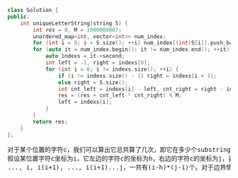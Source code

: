 ```CPP
class Solution {
public:
    int uniqueLetterString(string S) {
        int res = 0, M = 1000000007;
        unordered_map<int, vector<int>> num_index;
        for (int i = 0; i < S.size(); ++i) num_index[(int)S[i]].push_back(i);
        for (auto it = num_index.begin(); it != num_index.end(); ++it) {
            auto indexs = it->second;
            int left = -1, right = indexs[0];
            for (int i = 0; i != indexs.size(); ++i) {
                if (i != indexs.size() - 1) right = indexs[i + 1];
                else right = S.size();
                int cnt_left = indexs[i] - left, cnt_right = right - indexs[i];
                res = (res + cnt_left * cnt_right) % M;
                left = indexs[i];
            }
        }
        return res;
    }
};
```
<pre>
对于某个位置的字符c，我们可以算出它总共算了几次，即它在多少个substring中有单独出现过。最后将所有字符的出现次数相加就是答案。
假设某位置字符c坐标为i，它左边的字符c的坐标为h，右边的字符c的坐标为j，表示位置i的字符c在这些substring中是unique的：h(h+1)...i, (h+1)h...i,
..., i, i(i+1), ..., i(i+1)...j，一共有(i-h)*(j-i)个。对于边界情况另行处理。
</pre>
